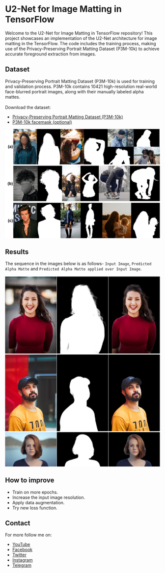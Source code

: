 # U2-Net for Image Matting in TensorFlow

Welcome to the U2-Net for Image Matting in TensorFlow repository! This project showcases an implementation of the U2-Net architecture for image matting in the TensorFlow. The code includes the training process, making use of the Privacy-Preserving Portrait Matting Dataset (P3M-10k) to achieve accurate foreground extraction from images.

## Dataset
Privacy-Preserving Portrait Matting Dataset (P3M-10k) is used for training and validation process. P3M-10k contains 10421 high-resolution real-world face-blurred portrait images, along with their manually labeled alpha mattes.<br/> <br/>
Download the dataset: 
- [Privacy-Preserving Portrait Matting Dataset (P3M-10k)](https://drive.google.com/uc?export=download&id=1LqUU7BZeiq8I3i5KxApdOJ2haXm-cEv1)
- [P3M-10k facemask (optional)](https://drive.google.com/file/d/1I-71PbkWcivBv3ly60V0zvtYRd3ddyYs/view?usp=sharing)

<img src="image/sample.png">

## Results
The sequence in the images below is as follows- `Input Image`, `Predicted Alpha Matte` and `Predicted Alpha Matte applied over Input Image`. <br/> <br/>
![](results/joint/photo-1494790108377-be9c29b29330.jpg)
![](results/joint/photo-1544723795-3fb6469f5b39.jpg)
![](results/joint/photo-1438761681033-6461ffad8d80.jpg)

## How to improve
- Train on more epochs.
- Increase the input image resolution.
- Apply data augmentation.
- Try new loss function.


## Contact
For more follow me on:

- <a href="https://www.youtube.com/idiotdeveloper"> YouTube </a>
- <a href="https://facebook.com/idiotdeveloper"> Facebook </a>
- <a href="https://twitter.com/nikhilroxtomar"> Twitter </a>
- <a href="https://www.instagram.com/nikhilroxtomar"> Instagram </a>
- <a href="https://t.me/idiotdeveloper"> Telegram </a>
